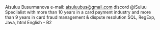 Aisuluu Busurmanova
e-mail: aisuluubus@gmail.com discord @iSuluu
Specilalist with more than 10 years in a card payment industry and more than 9 years in card fraud management & dispute resolution
SQL, RegExp, Java, html
English - B2
